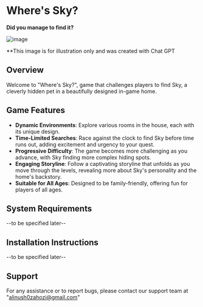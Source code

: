 # Where's Sky?

**Did you manage to find it?**

![image](https://github.com/Computer-game-development-course/Where-s-Sky-/assets/93255163/6afa5d26-89dc-46e0-9e50-2a1e2e787290)

**This image is for illustration only and was created with Chat GPT

## Overview
Welcome to "Where's Sky?",  game that challenges players to find Sky, a cleverly hidden pet in a beautifully designed in-game home.

## Game Features
- **Dynamic Environments**: Explore various rooms in the house, each with its unique design.
- **Time-Limited Searches**: Race against the clock to find Sky before time runs out, adding excitement and urgency to your quest.
- **Progressive Difficulty**: The game becomes more challenging as you advance, with Sky finding more complex hiding spots.
- **Engaging Storyline**: Follow a captivating storyline that unfolds as you move through the levels, revealing more about Sky's personality and the home's backstory.
- **Suitable for All Ages**: Designed to be family-friendly, offering fun for players of all ages.

## System Requirements
--to be specified later--

## Installation Instructions
--to be specified later--

## Support
For any assistance or to report bugs, please contact our support team at "alinush0zahozi@gmail.com"
